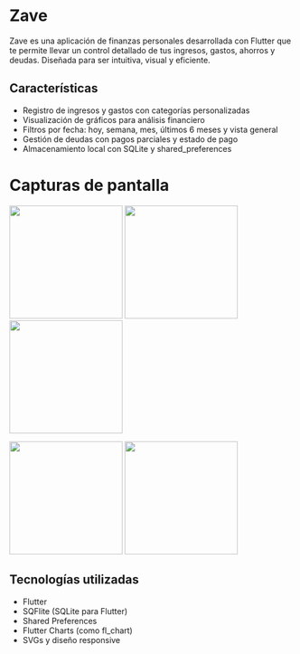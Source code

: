 # Zave
Zave es una aplicación de finanzas personales desarrollada con Flutter que te permite llevar un control detallado de tus ingresos, gastos, ahorros y deudas. Diseñada para ser intuitiva, visual y eficiente.

## Características

- Registro de ingresos y gastos con categorías personalizadas
- Visualización de gráficos para análisis financiero
- Filtros por fecha: hoy, semana, mes, últimos 6 meses y vista general
- Gestión de deudas con pagos parciales y estado de pago
- Almacenamiento local con SQLite y shared_preferences

# Capturas de pantalla

<p float="left">
  <img src="https://github.com/user-attachments/assets/a25a59d0-0812-45eb-9a38-a84db28cd607" width="200" />
  <img src="https://github.com/user-attachments/assets/0018ba3f-985f-485f-acb3-aca712198005" width="200" />
  <img src="https://github.com/user-attachments/assets/718286df-04e4-47e1-8129-b56c66f1c96d" width="200" />
</p>

<p float="left">
  <img src="https://github.com/user-attachments/assets/29b2d492-e036-402b-b889-0b6f7f468624" width="200" />
  <img src="https://github.com/user-attachments/assets/cb45ced4-075e-4a93-a075-d7d254a5a384" width="200" />
</p>

## Tecnologías utilizadas

- Flutter
- SQFlite (SQLite para Flutter)
- Shared Preferences
- Flutter Charts (como fl_chart)
- SVGs y diseño responsive

